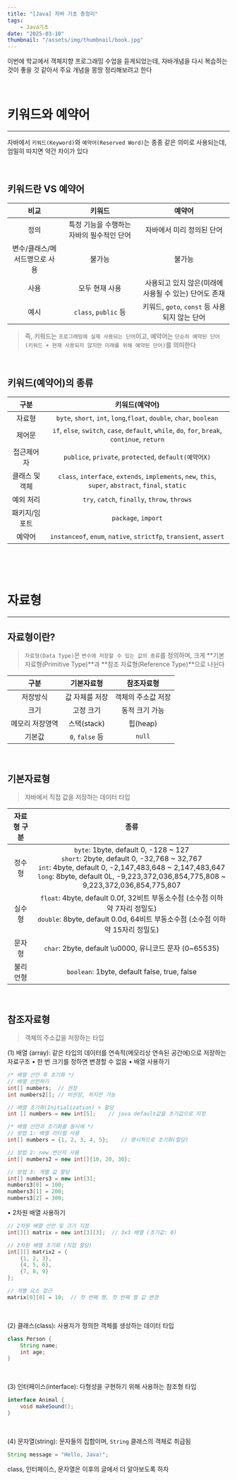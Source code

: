 ```yaml
---
title: "[Java] 자바 기초 총정리"
tags:
    - Java기초
date: "2025-03-10"
thumbnail: "/assets/img/thumbnail/book.jpg"
---
```


이번에 학교에서 객체지향 프로그래밍 수업을 듣게되었는데,
자바개념을 다시 복습하는 것이 좋을 것 같아서 주요 개념을 몽땅 정리해보려고 한다

<br>

# **키워드와 예약어**
---

자바에서 `키워드(Keyword)`와 `예약어(Reserved Word)`는 종종 같은 의미로 사용되는데, 엄밀히 따지면 약간 차이가 있다

<br>

## **키워드란 VS 예약어**

|비교|키워드|예약어|
|:---:|:---:|:---:|
|정의|특정 기능을 수행하는 자바의 필수적인 단어|자바에서 미리 정의된 단어|
|변수/클래스/메서드명으로 사용|불가능|불가능|
|사용|모두 현재 사용|사용되고 있지 않은(미래에 사용될 수 있는) 단어도 존재|
|예시|`class`, `public` 등|키워드, `goto`, `const` 등 사용되지 않는 단어|

> 즉, 키워드는 `프로그래밍에 실제 사용되는 단어`이고, 예약어는 `단순히 예약된 단어 (키워드 + 현재 사용되지 않지만 미래를 위해 예약된 단어)`를 의미한다


<br>


## **키워드(예약어)의 종류**

|구분|키워드(예약어)|
|:---:|:---:|
|자료형|`byte`, `short`, `int`, `long`,`float`, `double`, `char`, `boolean`|
|제어문|`if`, `else`, `switch`, `case`, `default`, `while`, `do`, `for`, `break`, `continue`, `return`|
|접근제어자|`publice`, `private`, `protected`, `default(예약어X)`|
|클래스 및 객체|`class`, `interface`, `extends`, `implements`, `new`, `this`, `super`, `abstract`, `final`, `static`|
|예외 처리|`try`, `catch`, `finally`, `throw`, `throws`|
|패키지/임포트|`package`, `import`|
|예약어|`instanceof`, `enum`, `native`, `strictfp`, `transient`, `assert`|

<br> 
<br>
<br>



# **자료형**
---

## **자료형이란?**

> `자료형(Data Type)`은 `변수에 저장할 수 있는 값의 종류`를 정의하며, 크게 **기본 자료형(Primitive Type)**과 **참조 자료형(Reference Type)**으로 나뉜다

|구분|기본자료형|참조자료형|
|:---:|:---:|:---:|
|저장방식|값 자체를 저장|객체의 주소값 저장|
|크기|고정 크기|동적 크기 가능|
|메모리 저장영역|스택(stack)|힙(heap)|
|기본값|`0`, `false` 등|`null`|

<br>

## **기본자료형**
> 자바에서 직접 값을 저장하는 데이터 타입

|자료형 구분|종류|
|:---:|:---:|
|정수형|`byte`: 1byte, default 0, -128 ~ 127 <br>`short`: 2byte, default 0, -32,768 ~ 32,767 <br> `int`: 4byte, default 0, -2,147,483,648 ~ 2,147,483,647 <br>`long`: 8byte, default 0L, -9,223,372,036,854,775,808 ~ 9,223,372,036,854,775,807|
|실수형|`float`: 4byte, default 0.0f, 32비트 부동소수점 (소수점 이하 약 7자리 정밀도) <br>`double`: 8byte, default 0.0d, 64비트 부동소수점 (소수점 이하 약 15자리 정밀도)|
|문자형|`char`: 2byte, default \u0000, 유니코드 문자 (0~65535)|
|불리언형|`boolean`: 1byte, default false, true, false|

<br>

## **참조자료형**
> 객체의 주소값을 저장하는 타입

(1) 배열 (array): 같은 타입의 데이터를 연속적(메모리상 연속된 공간에)으로 저장하는 자료구조
• 한 번 크기를 정하면 변경할 수 없음
• 배열 사용하기

```java
/* 배열 선언 후 초기화 */
// 배열 선언하기
int[] numbers;  // 권장
int numbers2[]; // 비권장, 하지만 가능

// 배열 초기화(Initialization) > 할당
int [] numbers = new int[5];    // java default값을 초기값으로 지정
````

```java
/* 배열 선언과 초기화를 동시에 */
// 방법 1: 배열 리터럴 사용
int[] numbers = {1, 2, 3, 4, 5};    // 명시적으로 초기화(할당)

// 방법 2: new 연산자 사용
int[] numbers2 = new int[]{10, 20, 30};

// 방법 3: 개별 값 할당
int[] numbers3 = new int[3];
numbers3[0] = 100;
numbers3[1] = 200;
numbers3[2] = 300;
```

• 2차원 배열 사용하기

```java
// 2차원 배열 선언 및 크기 지정
int[][] matrix = new int[3][3];  // 3x3 배열 (초기값: 0)

// 2차원 배열 초기화 (직접 할당)
int[][] matrix2 = {
    {1, 2, 3},
    {4, 5, 6},
    {7, 8, 9}
};

// 개별 요소 접근
matrix[0][0] = 10;  // 첫 번째 행, 첫 번째 열 값 변경

```

<br>


(2) 클래스(class): 사용자가 정의한 객체를 생성하는 데이터 타입

```java
class Person {
    String name;
    int age;
}
````

<br>

(3) 인터페이스(interface): 다형성을 구현하기 위해 사용하는 참조형 타입

```java
interface Animal {
    void makeSound();
}
````

<br>


(4) 문자열(string): 문자들의 집합이며, `String` 클래스의 객체로 취급됨

```java
String message = "Hello, Java!";
````

class, 인터페이스, 문자열은 이후의 글에서 더 알아보도록 하자

<br>
<br>
<br>
